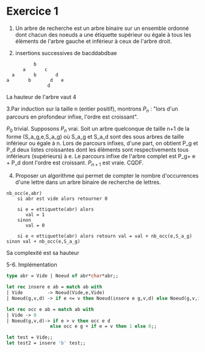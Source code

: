 # Exercice 1
1. Un arbre de recherche est un arbre binaire sur un ensemble ordonné dont chacun des noeuds a une étiquette supérieur ou égale à tous les élèments de l'arbre gauche et inférieur à ceux de l'arbre droit.

2. insertions successives de bacddabdbae 
```
          b
      a       c
  a       b       d
a       b       d   e
               d
```
La hauteur de l'arbre vaut 4

3.Par induction sur la taille n (entier positif), montrons $P_n$ : "lors d'un parcours en profondeur infixe, l'ordre est croissant".

$P_0$ trivial.
Supposons $P_n$ vrai.
Soit un arbre quelconque de taille n+1 de la forme (S_a_g,e,S_a_g) où S_a_g et S_a_d sont des sous arbres de taille inférieur ou égale à n. Lors de parcours infixes, d'une part, on obtient P_g et P_d deux listes croissantes dont les élèments sont respectivements tous inférieurs (supérieurs) à e.
Le parcours infixe de l'arbre complet est P_g+ e + P_d dont  l'ordre est croissant. $P_{n+1}$ est vraie. CQDF.  

4. Proposer un algorithme qui permet de compter le nombre d'occurrences d'une lettre dans un arbre
binaire de recherche de lettres. 
```
nb_occ(e,abr)
    si abr est vide alors retourner 0
    
    si e = ettiquette(abr) alors 
       val = 1
    sinon
       val = 0
    
    si e < ettiquette(abr) alors retourn val = val + nb_occ(e,S_a_g) sinon val + nb_occ(e,S_a_g)
```

Sa complexité est sa hauteur




5-6. Implémentation
```ml
type abr = Vide | Noeud of abr*char*abr;;

let rec insere e ab = match ab with
| Vide         -> Noeud(Vide,e,Vide)
| Noeud(g,v,d) -> if e <= v then Noeud(insere e g,v,d) else Noeud(g,v,insere e d);;

let rec occ e ab = match ab with
| Vide -> 0
| Noeud(g,v,d)-> if e > v then occ e d 
                else occ e g + if e = v then 1 else 0;;

let test = Vide;;
let test2 = insere 'b' test;;

```

